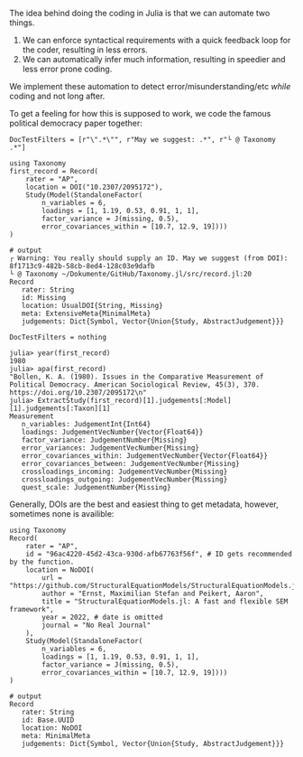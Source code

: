 The idea behind doing the coding in Julia is that we can automate two things.

1. We can enforce syntactical requirements with a quick feedback loop for the coder, resulting in less errors.
2. We can automatically infer much information, resulting in speedier and less error prone coding.

We implement these automation to detect error/misunderstanding/etc *while* coding and not long after.

To get a feeling for how this is supposed to work, we code the famous political democracy paper together:

```@meta
DocTestFilters = [r"\".*\"", r"May we suggest: .*", r"└ @ Taxonomy .*"]
```

```jldoctest first
using Taxonomy 
first_record = Record(
    rater = "AP",
    location = DOI("10.2307/2095172"),
    Study(Model(StandaloneFactor(
        n_variables = 6, 
        loadings = [1, 1.19, 0.53, 0.91, 1, 1], 
        factor_variance = J(missing, 0.5), 
        error_covariances_within = [10.7, 12.9, 19])))
)

# output
┌ Warning: You really should supply an ID. May we suggest (from DOI): 8f1713c9-482b-58cb-8ed4-128c03e9dafb
└ @ Taxonomy ~/Dokumente/GitHub/Taxonomy.jl/src/record.jl:20
Record
   rater: String
   id: Missing
   location: UsualDOI{String, Missing}
   meta: ExtensiveMeta{MinimalMeta}
   judgements: Dict{Symbol, Vector{Union{Study, AbstractJudgement}}}

```

```@meta
DocTestFilters = nothing
```

```jldoctest first
julia> year(first_record)
1980
julia> apa(first_record)
"Bollen, K. A. (1980). Issues in the Comparative Measurement of Political Democracy. American Sociological Review, 45(3), 370. https://doi.org/10.2307/2095172\n"
julia> ExtractStudy(first_record)[1].judgements[:Model][1].judgements[:Taxon][1]
Measurement
   n_variables: JudgementInt{Int64}
   loadings: JudgementVecNumber{Vector{Float64}}
   factor_variance: JudgementNumber{Missing}
   error_variances: JudgementVecNumber{Missing}
   error_covariances_within: JudgementVecNumber{Vector{Float64}}
   error_covariances_between: JudgementVecNumber{Missing}
   crossloadings_incoming: JudgementVecNumber{Missing}
   crossloadings_outgoing: JudgementVecNumber{Missing}
   quest_scale: JudgementNumber{Missing}
```

Generally, DOIs are the best and easiest thing to get metadata, however, sometimes none is availible:

``` jldoctest NoDOI
using Taxonomy
Record(
    rater = "AP", 
    id = "96ac4220-45d2-43ca-930d-afb67763f56f", # ID gets recommended by the function.
    location = NoDOI(
        url = "https://github.com/StructuralEquationModels/StructuralEquationModels.jl",
        author = "Ernst, Maximilian Stefan and Peikert, Aaron",
        title = "StructuralEquationModels.jl: A fast and flexible SEM framework",
        year = 2022, # date is omitted
        journal = "No Real Journal"
    ),
    Study(Model(StandaloneFactor(
        n_variables = 6, 
        loadings = [1, 1.19, 0.53, 0.91, 1, 1], 
        factor_variance = J(missing, 0.5), 
        error_covariances_within = [10.7, 12.9, 19])))
)

# output
Record
   rater: String
   id: Base.UUID
   location: NoDOI
   meta: MinimalMeta
   judgements: Dict{Symbol, Vector{Union{Study, AbstractJudgement}}}
```